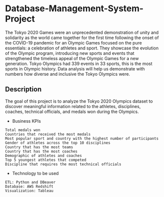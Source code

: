 # Database-Management-System-Project
The Tokyo 2020 Games were an unprecedented demonstration of unity and solidarity as the world came together for the first time following the onset of the COVID-19 pandemic for an Olympic Games focused on the pure essentials: a celebration of athletes and sport. They showcase the evolution of the Olympic program, introducing new sports and events that strengthened the timeless appeal of the Olympic Games for a new generation. Tokyo Olympics had 339 events in 33 sports, this is the most sports in Olympic history. Data analysis will help us demonstrate with numbers how diverse and inclusive the Tokyo Olympics were.

## Description
The goal of this project is to analyze the Tokyo 2020 Olympics dataset to discover meaningful information related to the athletes, disciplines, coaches, technical officials, and medals won during the Olympics.

* Business KPIs
``` 
Total medals won
Countries that received the most medals
Most popular sport and country with the highest number of participants
Gender of athletes across the top 10 disciplines
Country that has the most teams
Country that has the most coaches
Demographic of athletes and coaches 
Top 5 youngest athletes that competed 
Discipline that requires the most technical officials

```
* Technology to be used
 ```
 ETL: Python and DBeaver
 Database: AWS Redshift
 Visualization: Tableau

